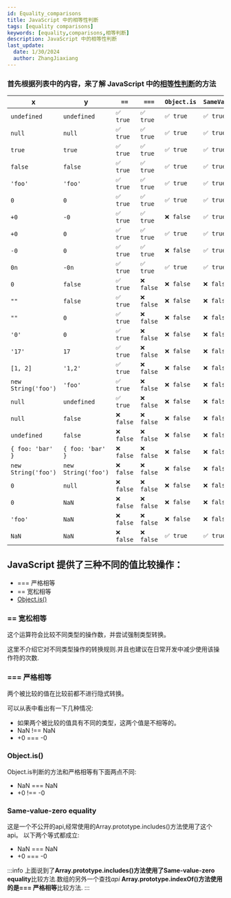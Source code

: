 ```yaml
---
id: Equality_comparisons
title: JavaScript 中的相等性判断
tags: [equality comparisons]
keywords: [equality,comparisons,相等判断]
description: JavaScript 中的相等性判断
last_update:
  date: 1/30/2024
  author: ZhangJiaxiang
---
```

### 首先根据列表中的内容，来了解 JavaScript 中的[相等性判断](https://developer.mozilla.org/en-US/docs/Web/JavaScript/Equality_comparisons_and_sameness)的方法
| x                   | y                   | `==`       | `===`      | `Object.is` | `SameValueZero` |
| ------------------- | ------------------- | ---------- | ---------- | ----------- | --------------- |
| `undefined`         | `undefined`         | `✅ true`  | `✅ true`  | `✅ true`   | `✅ true`       |
| `null`              | `null`              | `✅ true`  | `✅ true`  | `✅ true`   | `✅ true`       |
| `true`              | `true`              | `✅ true`  | `✅ true`  | `✅ true`   | `✅ true`       |
| `false`             | `false`             | `✅ true`  | `✅ true`  | `✅ true`   | `✅ true`       |
| `'foo'`             | `'foo'`             | `✅ true`  | `✅ true`  | `✅ true`   | `✅ true`       |
| `0`                 | `0`                 | `✅ true`  | `✅ true`  | `✅ true`   | `✅ true`       |
| `+0`                | `-0`                | `✅ true`  | `✅ true`  | `❌ false`  | `✅ true`       |
| `+0`                | `0`                 | `✅ true`  | `✅ true`  | `✅ true`   | `✅ true`       |
| `-0`                | `0`                 | `✅ true`  | `✅ true`  | `❌ false`  | `✅ true`       |
| `0n`                | `-0n`               | `✅ true`  | `✅ true`  | `✅ true`   | `✅ true`       |
| `0`                 | `false`             | `✅ true`  | `❌ false` | `❌ false`  | `❌ false`      |
| `""`                | `false`             | `✅ true`  | `❌ false` | `❌ false`  | `❌ false`      |
| `""`                | `0`                 | `✅ true`  | `❌ false` | `❌ false`  | `❌ false`      |
| `'0'`               | `0`                 | `✅ true`  | `❌ false` | `❌ false`  | `❌ false`      |
| `'17'`              | `17`                | `✅ true`  | `❌ false` | `❌ false`  | `❌ false`      |
| `[1, 2]`            | `'1,2'`             | `✅ true`  | `❌ false` | `❌ false`  | `❌ false`      |
| `new String('foo')` | `'foo'`             | `✅ true`  | `❌ false` | `❌ false`  | `❌ false`      |
| `null`              | `undefined`         | `✅ true`  | `❌ false` | `❌ false`  | `❌ false`      |
| `null`              | `false`             | `❌ false` | `❌ false` | `❌ false`  | `❌ false`      |
| `undefined`         | `false`             | `❌ false` | `❌ false` | `❌ false`  | `❌ false`      |
| `{ foo: 'bar' }`    | `{ foo: 'bar' }`    | `❌ false` | `❌ false` | `❌ false`  | `❌ false`      |
| `new String('foo')` | `new String('foo')` | `❌ false` | `❌ false` | `❌ false`  | `❌ false`      |
| `0`                 | `null`              | `❌ false` | `❌ false` | `❌ false`  | `❌ false`      |
| `0`                 | `NaN`               | `❌ false` | `❌ false` | `❌ false`  | `❌ false`      |
| `'foo'`             | `NaN`               | `❌ false` | `❌ false` | `❌ false`  | `❌ false`      |
| `NaN`               | `NaN`               | `❌ false` | `❌ false` | `✅ true`   | `✅ true`       |

## JavaScript 提供了三种不同的值比较操作：
- === 严格相等
- == 宽松相等
- [Object.is()](https://developer.mozilla.org/en-US/docs/Web/JavaScript/Reference/Global_Objects/Object/is)

### == 宽松相等
这个运算符会比较不同类型的操作数，并尝试强制类型转换。

这里不介绍它对不同类型操作的转换规则.并且也建议在日常开发中减少使用该操作符的次数.

### === 严格相等
两个被比较的值在比较前都不进行隐式转换。

可以从表中看出有一下几种情况:
- 如果两个被比较的值具有不同的类型，这两个值是不相等的。
- NaN !== NaN
- +0 === -0

### Object.is()
Object.is判断的方法和严格相等有下面两点不同:
- NaN === NaN
- +0 !== -0

### Same-value-zero equality
这是一个不公开的api,经常使用的Array.prototype.includes()方法使用了这个api。
以下两个等式都成立:
- NaN === NaN
- +0 === -0

:::info
上面说到了**Array.prototype.includes()**方法使用了**Same-value-zero equality**比较方法.数组的另外一个查找*api* **Array.prototype.indexOf()**方法使用的是**=== 严格相等**比较方法.
:::
